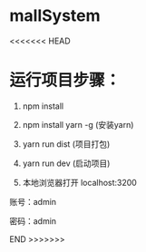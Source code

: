 # mallSystem

<<<<<<< HEAD

# 运行项目步骤：

  1. npm install

  2. npm install yarn -g  (安装yarn)

  3. yarn run dist (项目打包)

  4. yarn run dev  (启动项目)

  5. 本地浏览器打开 localhost:3200

 账号：admin

 密码：admin


END >>>>>>>   

